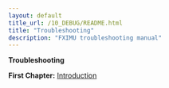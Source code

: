 ```yaml
---
layout: default
title_url: /10_DEBUG/README.html
title: "Troubleshooting"
description: "FXIMU troubleshooting manual"
---
```


**Troubleshooting**

__First Chapter:__ [Introduction](../01_INTRO/README.md)
